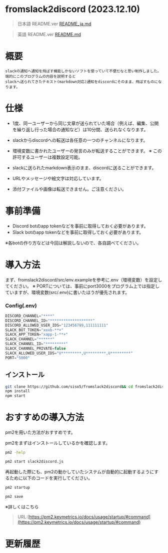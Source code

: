 
# fromslack2discord (2023.12.10)

> 日本語 README.ver 
>[README_ja.md](README_ja.md)

> 英語 README.ver
> [README.md](README.md)


# 概要
```
slackの通知へ通知を飛ばす機能しかないソフトを使っていて不便だなと思い制作しました。
端的にこのプログラムの内容を説明すると
slackへ送られてきたテキスト(markdown対応)通知をdiscordにそのまま、飛ばすものになります。
```

# 仕様
- 1度、同一ユーザーから同じ文章が送られていた場合（例えば、編集、公開を繰り返し行った場合の通知など）は10分間、送られなくなります。

- slackからdiscordへの転送は各任意の一つのチャンネルになります。

- 環境変数に書かれたユーザーの発言のみが転送することができます。
※ この許可するユーザーは複数設定可能。
- slackに送られたmarkdown表示のまま、discordに送ることができます。

- URLやメッセージや絵文字は対応しています。

- 添付ファイルや画像は転送できません。ご注意ください。

# 事前準備
- Discord botのapp tokenなどを事前に取得しておく必要があります。
- Slack botのapp tokenなどを事前に取得しておく必要があります。

※各botの作り方などは今回は解説しないので、各自調べてください。

# 導入方法
まず、fromslack2discord/src/env.exampleを参考に.env（環境変数）を設定してください。
※ PORTについては、事前にport3000をプログラム上では指定していますが、環境変数(src/.env)に書いたほうが優先されます。

### Config(.env)
```javascript
DISCORD_CHANNEL="****"
DISCORD_CHANNEL_ID="*******************"
DISCORD_ALLOWED_USER_IDS="123456789,111111111"
SLACK_BOT_TOKEN="xoxb-**+"
SLACK_APP_TOKEN="xapp-1-**+"
SLACK_CHANNEL="******"
SLACK_CHANNEL_ID="*********"
SLACK_CHANNEL_PRIVATE=false
SLACK_ALLOWED_USER_IDS="U*********,U*********,U*********"
PORT="5000"
```

## インストール
```sh
git clone https://github.com/siso5/fromslack2discord&& cd fromslack2discord
npm install
npm start
```

# おすすめの導入方法

pm2を用いた方法がおすすめです。

pm2をまずはインストールしているかを確認します。
```sh
pm2 -help
```

```sh
pm2 start slack2discord.js
```

再起動した際にも、pm2の動かしていたシステムが自動的に起動するようにするために以下のコードを実行してください。


```sh
pm2 startup
```
```sh
pm2 save
```

※詳しくはこちら
> URL:[https://pm2.keymetrics.io/docs/usage/startup/#command](https://pm2.keymetrics.io/docs/usage/startup/#command)

# 更新履歴